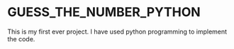 # GUESS_THE_NUMBER_PYTHON
This is my first ever project. I have used python programming to implement the code.
